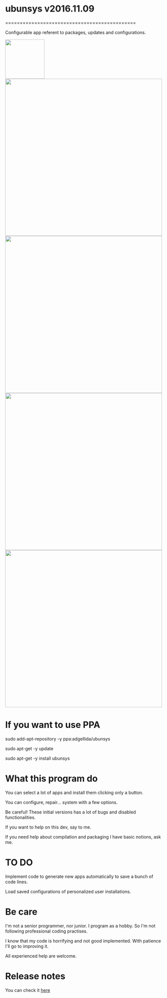 # ubunsys v2016.11.09
=============================================

Configurable app referent to packages, updates and configurations.

<img src="http://dglibre.com/wp-content/subidas/2008/09/tux.png" width="125">

<img src="http://i.imgur.com/4whZ4Vg.png" width="500">

<img src="http://i.imgur.com/3pUHFFw.png" width="500">

<img src="http://i.imgur.com/i8YpsRZ.png" width="500">

<img src="http://i.imgur.com/X7GPrt2.png" width="500">

If you want to use PPA
=============================================

sudo add-apt-repository -y ppa:adgellida/ubunsys

sudo apt-get -y update

sudo apt-get -y install ubunsys

What this program do
=============================================

You can select a lot of apps and install them clicking only a button.

You can configure, repair... system with a few options.

Be careful! These initial versions has a lot of bugs and disabled functionalities.

If you want to help on this dev, say to me.

If you need help about compilation and packaging I have basic notions, ask me.

TO DO
=============================================

Implement code to generate new apps automatically to save a bunch of code lines.

Load saved configurations of personalized user installations.

Be care
=============================================

I'm not a senior programmer, nor junior. I program as a hobby. So I'm not following professional coding practises.

I know that my code is horrifying and not good implemented. With patience I'll go to improving it.

All experienced help are welcome.

Release notes
=============================================
You can check it [here](https://github.com/adgellida/ubunsys/releases)